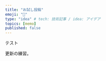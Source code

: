 ```yaml
---
title: "お試し投稿"
emoji: "🎉"
type: "idea" # tech: 技術記事 / idea: アイデア
topics: [memo]
published: false
---
```

テスト

更新の練習。